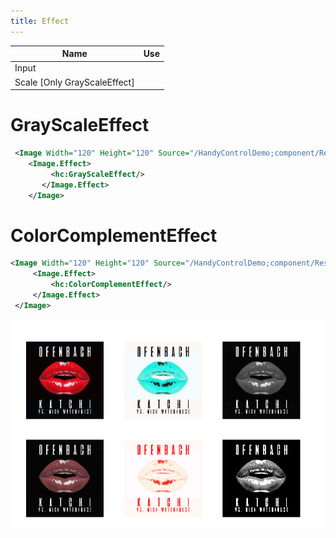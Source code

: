 ```yaml
---
title: Effect
---
```


| Name | Use |
|-|-|
| Input |  |
| Scale [Only GrayScaleEffect] |  |


# GrayScaleEffect

```xml
 <Image Width="120" Height="120" Source="/HandyControlDemo;component/Resources/Img/Album/10.jpg">
    <Image.Effect>
         <hc:GrayScaleEffect/>
       </Image.Effect>
    </Image>
```

# ColorComplementEffect

```xml
<Image Width="120" Height="120" Source="/HandyControlDemo;component/Resources/Img/Album/10.jpg">
     <Image.Effect>
         <hc:ColorComplementEffect/>
     </Image.Effect>
 </Image>
```

![Effects](https://github.com/HandyOrg/HandyOrgResource/raw/master/HandyControl/Resources/Effects.png)

